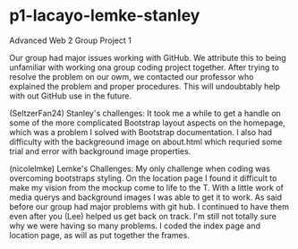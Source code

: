 # p1-lacayo-lemke-stanley
Advanced Web 2 Group Project 1

Our group had major issues working with GitHub. We attribute this to being unfamiliar with working ona group coding project together. After trying to resolve the problem on our owm, we contacted our professor who explained the problem and proper procedures. This will undoubtably help with out GitHub use in the future.

(SeltzerFan24) Stanley's challenges: It took me a while to get a handle on some of the more complicated Bootstrap layout aspects on the homepage, which was a problem I solved with Bootstrap documentation. I also had difficulty with the backgreound image on about.html which requried some trial and error with background image properties.  

(nicolelmke) Lemke's Challenges: My only challenge when coding was overcoming bootstraps styling. On the location page I found it difficult to make my vision from the mockup come to life to the T. With a little work of media querys and background images I was able to get it to work. As said before our group had major problems with git hub. I continued to have them even after you (Lee) helped us get back on track. I'm still not totally sure why we were having so many problems. I coded the index page and location page, as will as put together the frames.
